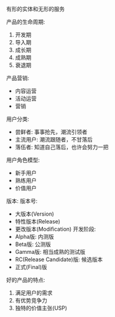 有形的实体和无形的服务

产品的生命周期:
1. 开发期
2. 导入期
3. 成长期
4. 成熟期
5. 衰退期

产品营销:
* 内容运营
* 活动运营
* 营销

用户分类:
* 尝鲜者: 事事抢先，潮流引领者
* 主流用户: 潮流跟随者，不甘落后
* 落伍者: 知道自己落后，也许会努力一把

用户角色模型:
* 新手用户
* 熟练用户
* 价值用户

版本:
版本号:
* 大版本(Version)
* 特性版本(Release)
* 更改版本(Modification)
开发阶段:
* Alpha版: 内测版
* Beta版: 公测版
* Gamma版: 相当成熟的测试版
* RC(Release Candidate)版: 候选版本
* 正式(Final)版

好的产品的特点:
1. 满足用户的需求
2. 有优势竞争力
3. 独特的价值主张(USP)

